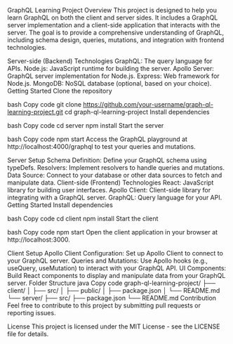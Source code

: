 GraphQL Learning Project
Overview
This project is designed to help you learn GraphQL on both the client and server sides. It includes a GraphQL server implementation and a client-side application that interacts with the server. The goal is to provide a comprehensive understanding of GraphQL, including schema design, queries, mutations, and integration with frontend technologies.

Server-side (Backend)
Technologies
GraphQL: The query language for APIs.
Node.js: JavaScript runtime for building the server.
Apollo Server: GraphQL server implementation for Node.js.
Express: Web framework for Node.js.
MongoDB: NoSQL database (optional, based on your choice).
Getting Started
Clone the repository

bash
Copy code
git clone https://github.com/your-username/graph-ql-learning-project.git
cd graph-ql-learning-project
Install dependencies

bash
Copy code
cd server
npm install
Start the server

bash
Copy code
npm start
Access the GraphQL playground at http://localhost:4000/graphql to test your queries and mutations.

Server Setup
Schema Definition: Define your GraphQL schema using typeDefs.
Resolvers: Implement resolvers to handle queries and mutations.
Data Source: Connect to your database or other data sources to fetch and manipulate data.
Client-side (Frontend)
Technologies
React: JavaScript library for building user interfaces.
Apollo Client: Client-side library for integrating with a GraphQL server.
GraphQL: Query language for your API.
Getting Started
Install dependencies

bash
Copy code
cd client
npm install
Start the client

bash
Copy code
npm start
Open the client application in your browser at http://localhost:3000.

Client Setup
Apollo Client Configuration: Set up Apollo Client to connect to your GraphQL server.
Queries and Mutations: Use Apollo hooks (e.g., useQuery, useMutation) to interact with your GraphQL API.
UI Components: Build React components to display and manipulate data from your GraphQL server.
Folder Structure
java
Copy code
graph-ql-learning-project/
├── client/
│   ├── src/
│   ├── public/
│   ├── package.json
│   └── README.md
└── server/
    ├── src/
    ├── package.json
    └── README.md
Contribution
Feel free to contribute to this project by submitting pull requests or reporting issues.

License
This project is licensed under the MIT License - see the LICENSE file for details.

